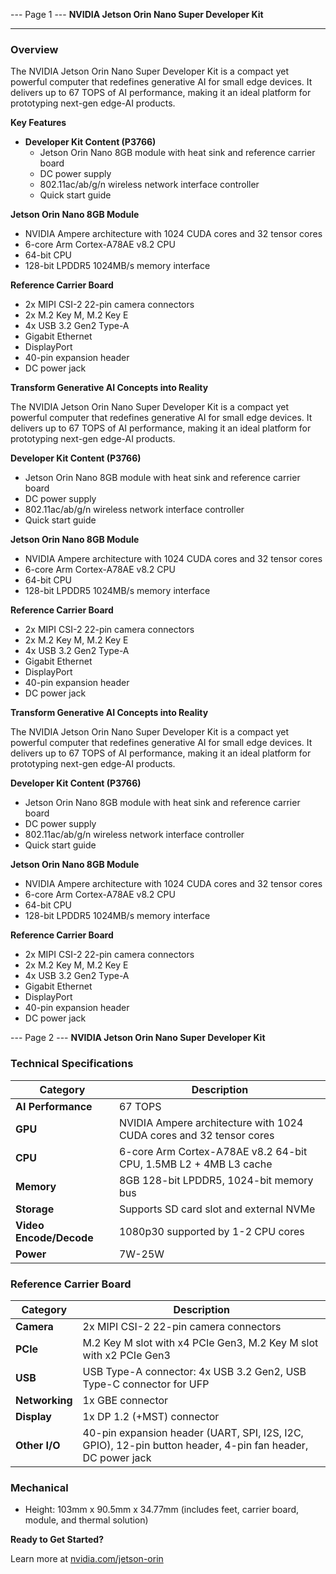 --- Page 1 ---
**NVIDIA Jetson Orin Nano Super Developer Kit**

---

### Overview

The NVIDIA Jetson Orin Nano Super Developer Kit is a compact yet powerful computer that redefines generative AI for small edge devices. It delivers up to 67 TOPS of AI performance, making it an ideal platform for prototyping next-gen edge-AI products.

**Key Features**

*   **Developer Kit Content (P3766)**
    *   Jetson Orin Nano 8GB module with heat sink and reference carrier board
    *   DC power supply
    *   802.11ac/ab/g/n wireless network interface controller
    *   Quick start guide

**Jetson Orin Nano 8GB Module**

*   NVIDIA Ampere architecture with 1024 CUDA cores and 32 tensor cores
*   6-core Arm Cortex-A78AE v8.2 CPU
*   64-bit CPU
*   128-bit LPDDR5 1024MB/s memory interface

**Reference Carrier Board**

*   2x MIPI CSI-2 22-pin camera connectors
*   2x M.2 Key M, M.2 Key E
*   4x USB 3.2 Gen2 Type-A
*   Gigabit Ethernet
*   DisplayPort
*   40-pin expansion header
*   DC power jack

**Transform Generative AI Concepts into Reality**

The NVIDIA Jetson Orin Nano Super Developer Kit is a compact yet powerful computer that redefines generative AI for small edge devices. It delivers up to 67 TOPS of AI performance, making it an ideal platform for prototyping next-gen edge-AI products.

**Developer Kit Content (P3766)**

*   Jetson Orin Nano 8GB module with heat sink and reference carrier board
*   DC power supply
*   802.11ac/ab/g/n wireless network interface controller
*   Quick start guide

**Jetson Orin Nano 8GB Module**

*   NVIDIA Ampere architecture with 1024 CUDA cores and 32 tensor cores
*   6-core Arm Cortex-A78AE v8.2 CPU
*   64-bit CPU
*   128-bit LPDDR5 1024MB/s memory interface

**Reference Carrier Board**

*   2x MIPI CSI-2 22-pin camera connectors
*   2x M.2 Key M, M.2 Key E
*   4x USB 3.2 Gen2 Type-A
*   Gigabit Ethernet
*   DisplayPort
*   40-pin expansion header
*   DC power jack

**Transform Generative AI Concepts into Reality**

The NVIDIA Jetson Orin Nano Super Developer Kit is a compact yet powerful computer that redefines generative AI for small edge devices. It delivers up to 67 TOPS of AI performance, making it an ideal platform for prototyping next-gen edge-AI products.

**Developer Kit Content (P3766)**

*   Jetson Orin Nano 8GB module with heat sink and reference carrier board
*   DC power supply
*   802.11ac/ab/g/n wireless network interface controller
*   Quick start guide

**Jetson Orin Nano 8GB Module**

*   NVIDIA Ampere architecture with 1024 CUDA cores and 32 tensor cores
*   6-core Arm Cortex-A78AE v8.2 CPU
*   64-bit CPU
*   128-bit LPDDR5 1024MB/s memory interface

**Reference Carrier Board**

*   2x MIPI CSI-2 22-pin camera connectors
*   2x M.2 Key M, M.2 Key E
*   4x USB 3.2 Gen2 Type-A
*   Gigabit Ethernet
*   DisplayPort
*   40-pin expansion header
*   DC power jack

--- Page 2 ---
**NVIDIA Jetson Orin Nano Super Developer Kit**

### Technical Specifications

| **Category** | **Description** |
| --- | --- |
| **AI Performance** | 67 TOPS |
| **GPU** | NVIDIA Ampere architecture with 1024 CUDA cores and 32 tensor cores |
| **CPU** | 6-core Arm Cortex-A78AE v8.2 64-bit CPU, 1.5MB L2 + 4MB L3 cache |
| **Memory** | 8GB 128-bit LPDDR5, 1024-bit memory bus |
| **Storage** | Supports SD card slot and external NVMe |
| **Video Encode/Decode** | 1080p30 supported by 1-2 CPU cores |
| **Power** | 7W-25W |

### Reference Carrier Board

| **Category** | **Description** |
| --- | --- |
| **Camera** | 2x MIPI CSI-2 22-pin camera connectors |
| **PCle** | M.2 Key M slot with x4 PCIe Gen3, M.2 Key M slot with x2 PCIe Gen3 |
| **USB** | USB Type-A connector: 4x USB 3.2 Gen2, USB Type-C connector for UFP |
| **Networking** | 1x GBE connector |
| **Display** | 1x DP 1.2 (+MST) connector |
| **Other I/O** | 40-pin expansion header (UART, SPI, I2S, I2C, GPIO), 12-pin button header, 4-pin fan header, DC power jack |

### Mechanical

* Height: 103mm x 90.5mm x 34.77mm (includes feet, carrier board, module, and thermal solution)

**Ready to Get Started?**

Learn more at [nvidia.com/jetson-orin](http://nvidia.com/jetson-orin)